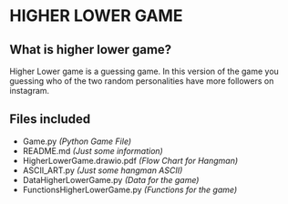 # HIGHER LOWER GAME
## What is higher lower game?

Higher Lower game is a guessing game.
In this version of the game you guessing who of the two random personalities 
have more followers on instagram.

## Files included

- Game.py _(Python Game File)_
- README.md _(Just some information)_
- HigherLowerGame.drawio.pdf _(Flow Chart for Hangman)_
- ASCII_ART.py _(Just some hangman ASCII)_
- DataHigherLowerGame.py _(Data for the game)_
- FunctionsHigherLowerGame.py _(Functions for the game)_
